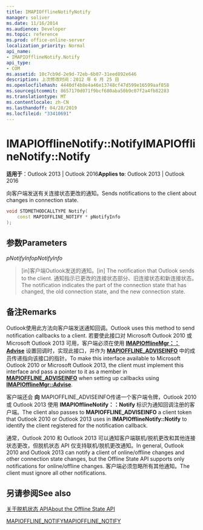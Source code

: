 ```yaml
---
title: IMAPIOfflineNotifyNotify
manager: soliver
ms.date: 11/16/2014
ms.audience: Developer
ms.topic: reference
ms.prod: office-online-server
localization_priority: Normal
api_name:
- IMAPIOfflineNotify.Notify
api_type:
- COM
ms.assetid: 10c7cb9d-2e9d-72eb-6b07-31eed892e646
description: 上次修改时间：2012 年 6 月 25 日
ms.openlocfilehash: 4440df4b8e4a46e13748cf47d599e16599aaf858
ms.sourcegitcommit: 8657170d071f9bcf680aba50b9c07f2a4fb82283
ms.translationtype: MT
ms.contentlocale: zh-CN
ms.lasthandoff: 04/28/2019
ms.locfileid: "33410691"
---
```

# <a name="imapiofflinenotifynotify"></a><span data-ttu-id="87ce9-103">IMAPIOfflineNotify::Notify</span><span class="sxs-lookup"><span data-stu-id="87ce9-103">IMAPIOfflineNotify::Notify</span></span>

  
  
<span data-ttu-id="87ce9-104">**适用于**：Outlook 2013 | Outlook 2016</span><span class="sxs-lookup"><span data-stu-id="87ce9-104">**Applies to**: Outlook 2013 | Outlook 2016</span></span> 
  
<span data-ttu-id="87ce9-105">向客户端发送有关连接状态更改的通知。</span><span class="sxs-lookup"><span data-stu-id="87ce9-105">Sends notifications to the client about changes in connection state.</span></span>
  
```cpp
void STDMETHODCALLTYPE Notify(  
    const MAPIOFFLINE_NOTIFY * pNotifyInfo 
);
```

## <a name="parameters"></a><span data-ttu-id="87ce9-106">参数</span><span class="sxs-lookup"><span data-stu-id="87ce9-106">Parameters</span></span>

 <span data-ttu-id="87ce9-107">_pNotifyInfo_</span><span class="sxs-lookup"><span data-stu-id="87ce9-107">_pNotifyInfo_</span></span>
  
> <span data-ttu-id="87ce9-108">[in]客户端Outlook发送的通知。</span><span class="sxs-lookup"><span data-stu-id="87ce9-108">[in] The notification that Outlook sends to the client.</span></span> <span data-ttu-id="87ce9-109">通知指示已更改的连接状态部分、旧连接状态和新连接状态。</span><span class="sxs-lookup"><span data-stu-id="87ce9-109">The notification indicates the part of the connection state that has changed, the old connection state, and the new connection state.</span></span>
    
## <a name="remarks"></a><span data-ttu-id="87ce9-110">备注</span><span class="sxs-lookup"><span data-stu-id="87ce9-110">Remarks</span></span>

<span data-ttu-id="87ce9-111">Outlook使用此方法向客户端发送通知回调。</span><span class="sxs-lookup"><span data-stu-id="87ce9-111">Outlook uses this method to send notification callbacks to a client.</span></span> <span data-ttu-id="87ce9-112">若要使此接口对 Microsoft Outlook 2010 或 Microsoft Outlook 2013 可用，客户端必须在使用 **[IMAPIOfflineMgr：：Advise](imapiofflinemgr-advise.md)** 设置回调时，实现此接口，并作为 **[MAPIOFFLINE_ADVISEINFO](mapioffline_adviseinfo.md)** 中的成员传递指向该接口的指针。</span><span class="sxs-lookup"><span data-stu-id="87ce9-112">To make this interface available to Microsoft Outlook 2010 or Microsoft Outlook 2013, the client must implement this interface and pass a pointer to it as a member in **[MAPIOFFLINE_ADVISEINFO](mapioffline_adviseinfo.md)** when setting up callbacks using **[IMAPIOfflineMgr::Advise](imapiofflinemgr-advise.md)**.</span></span> 
  
<span data-ttu-id="87ce9-113">客户端还会 **向** MAPIOFFLINE_ADVISEINFO传递一个客户端令牌，Outlook 2010 或 Outlook 2013 使用 **IMAPIOfflineNotify：：Notify** 标识为通知回调注册的客户端。</span><span class="sxs-lookup"><span data-stu-id="87ce9-113">The client also passes to **MAPIOFFLINE_ADVISEINFO** a client token that Outlook 2010 or Outlook 2013 uses in **IMAPIOfflineNotify::Notify** to identify the client registered for the notification callback.</span></span> 
  
<span data-ttu-id="87ce9-114">通常，Outlook 2010 和 Outlook 2013 可以通知客户端联机/脱机更改和其他连接状态更改，但脱机状态 API 仅支持联机/脱机更改通知。</span><span class="sxs-lookup"><span data-stu-id="87ce9-114">In general, Outlook 2010 and Outlook 2013 can notify a client of online/offline changes and other connection state changes, but the Offline State API supports only notifications for online/offline changes.</span></span> <span data-ttu-id="87ce9-115">客户端必须忽略所有其他通知。</span><span class="sxs-lookup"><span data-stu-id="87ce9-115">The client must ignore all other notifications.</span></span>
  
## <a name="see-also"></a><span data-ttu-id="87ce9-116">另请参阅</span><span class="sxs-lookup"><span data-stu-id="87ce9-116">See also</span></span>



[<span data-ttu-id="87ce9-117">关于脱机状态 API</span><span class="sxs-lookup"><span data-stu-id="87ce9-117">About the Offline State API</span></span>](about-the-offline-state-api.md)
  
[<span data-ttu-id="87ce9-118">MAPIOFFLINE_NOTIFY</span><span class="sxs-lookup"><span data-stu-id="87ce9-118">MAPIOFFLINE_NOTIFY</span></span>](mapioffline_notify.md)

